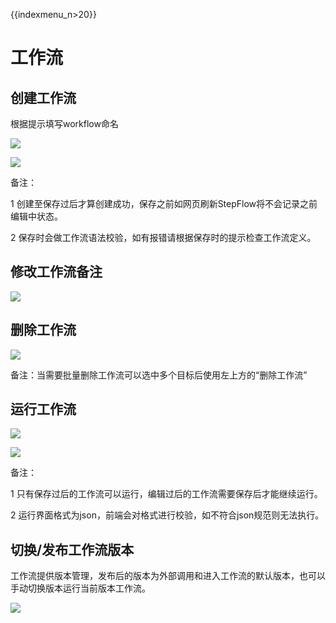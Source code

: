 {{indexmenu_n>20}}

# 工作流

## 创建工作流

根据提示填写workflow命名

![](http://stepflow-docs.cn-bj.ufileos.com/createwf001.png)

![](http://stepflow-docs.cn-bj.ufileos.com/savewf001.png)

备注：

1 创建至保存过后才算创建成功，保存之前如网页刷新StepFlow将不会记录之前编辑中状态。

2 保存时会做工作流语法校验，如有报错请根据保存时的提示检查工作流定义。

## 修改工作流备注

![](http://stepflow-docs.cn-bj.ufileos.com/wfremark.png)

## 删除工作流

![](http://stepflow-docs.cn-bj.ufileos.com/deletewf001.png)

备注：当需要批量删除工作流可以选中多个目标后使用左上方的“删除工作流”

## 运行工作流

![](http://stepflow-docs.cn-bj.ufileos.com/run001.png)

![](http://stepflow-docs.cn-bj.ufileos.com/run002.png)

备注：

1 只有保存过后的工作流可以运行，编辑过后的工作流需要保存后才能继续运行。

2 运行界面格式为json，前端会对格式进行校验，如不符合json规范则无法执行。

## 切换/发布工作流版本

工作流提供版本管理，发布后的版本为外部调用和进入工作流的默认版本，也可以手动切换版本运行当前版本工作流。

![](http://stepflow-docs.cn-bj.ufileos.com/version001.png)
